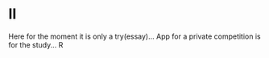 # II
Here for the moment it is only a try(essay)...
App for a private competition is for the study...
R
